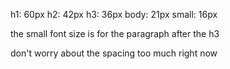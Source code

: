 h1: 60px
h2: 42px
h3: 36px
body: 21px
small: 16px

the small font size is for the paragraph after the h3

don't worry about the spacing too much right now